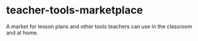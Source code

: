 # teacher-tools-marketplace
A market for lesson plans and other tools teachers can use in the classroom and at home.
